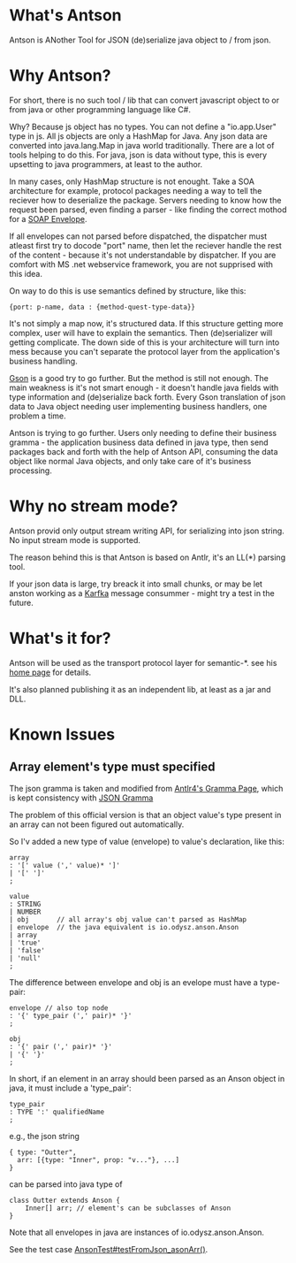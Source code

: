 # What's Antson

Antson is ANother Tool for JSON (de)serialize java object to / from json.

# Why Antson?

For short, there is no such tool / lib that can convert javascript object to or
from java or other programming language like C#.

Why? Because js object has no types. You can not define a "io.app.User" type in
js. All js objects are only a HashMap for Java. Any json data are converted into
java.lang.Map in java world traditionally. There are a lot of tools helping to do
this. For java, json is data without type, this is every upsetting to java programmers,
at least to the author.

In many cases, only HashMap structure is not enought. Take a SOA architecture for example,
protocol packages needing a way to tell the reciever how to deserialize the package.
Servers needing to know how the request been parsed, even finding a parser - like finding the
correct mothod for a [SOAP Envelope](https://en.wikipedia.org/wiki/SOAP#Example_message_(encapsulated_in_HTTP)).

If all envelopes can not parsed before dispatched, the dispatcher must atleast first try to docode "port" name,
then let the reciever handle the rest of the content - because it's not understandable by dispatcher.
If you are comfort with MS .net webservice framework, you are not supprised with this idea.

On way to do this is use semantics defined by structure, like this:

    {port: p-name, data : {method-quest-type-data}}

It's not simply a map now, it's structured data. If this structure getting more complex,
user will have to explain the semantics. Then (de)serializer will getting complicate.
The down side of this is your architecture will turn into mess because you can't separate the
protocol layer from the application's business handling.

[Gson](https://github.com/google/gson) is a good try to go further. But the
method is still not enough. The main weakness is it's not smart enough - it doesn't
handle java fields with type information and (de)serialize back forth. Every Gson translation
of json data to Java object needing user implementing business handlers, one problem a time.

Antson is trying to go further. Users only needing to define their business gramma -
the application business data defined in java type, then send packages back and forth with the help of Antson API,
consuming the data object like normal Java objects, and only take care of it's business processing.

# Why no stream mode?

Antson provid only output stream writing API, for serializing into json string. No input
stream mode is supported.

The reason behind this is that Antson is based on Antlr, it's an LL(\*) parsing tool.

If your json data is large, try breack it into small chunks, or may be let anston working
as a [Karfka](https://kafka.apache.org/intro) message consummer - might try a test in the future.

# What's it for?

Antson will be used as the transport protocol layer for semantic-\*. see his
[home page](https://odys-z.github.io) for details.

It's also planned publishing it as an independent lib, at least as a jar and DLL.

# Known Issues

## Array element's type must specified

The json gramma is taken and modified from [Antlr4's Gramma Page](https://github.com/antlr/grammars-v4/blob/master/json/JSON.g4), which is kept consistency with [JSON Gramma](https://www.json.org/)

The problem of this official version is that an object value's type present in an array can not been figured out automatically.

So I'v added a new type of value (envelope) to value's declaration, like this:

    array
	: '[' value (',' value)* ']'
	| '[' ']'
	;

    value
	: STRING
	| NUMBER
	| obj		// all array's obj value can't parsed as HashMap
	| envelope	// the java equivalent is io.odysz.anson.Anson
	| array
	| 'true'
	| 'false'
	| 'null'
	;

The difference between envelope and obj is an evelope must have a type-pair:

    envelope // also top node
	: '{' type_pair (',' pair)* '}'
	;

    obj
	: '{' pair (',' pair)* '}'
	| '{' '}'
	;

In short, if an element in an array should been parsed as an Anson object in java, it must include a 'type_pair':

    type_pair
	: TYPE ':' qualifiedName
	;

e.g., the json string

    { type: "Outter",
      arr: [{type: "Inner", prop: "v..."}, ...]
    }

can be parsed into java type of

    class Outter extends Anson {
        Inner[] arr; // element's can be subclasses of Anson
    }

Note that all envelopes in java are instances of io.odysz.anson.Anson.

See the test case [AnsonTest#testFromJson_asonArr()](https://github.com/odys-z/antson/blob/master/antson.java/src/test/java/io/odysz/anson/AnsonTest.java).
